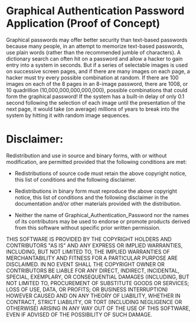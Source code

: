 # Graphical Authentication Password Application (Proof of Concept)

Graphical passwords may offer better security than text-based passwords because many people, in an attempt to memorize text-based passwords, use plain words (rather than the recommended jumble of characters). A dictionary search can often hit on a password and allow a hacker to gain entry into a system in seconds. But if a series of selectable images is used on successive screen pages, and if there are many images on each page, a hacker must try every possible combination at random. If there are 100 images on each of the 8 pages in an 8-image password, there are 1008, or 10 quadrillion (10,000,000,000,000,000), possible combinations that could form the graphical password! If the system has a built-in delay of only 0.1 second following the selection of each image until the presentation of the next page, it would take (on average) millions of years to break into the system by hitting it with random image sequences.

# Disclaimer:
 
Redistribution and use in source and binary forms, with or without modification, are permitted provided that the following conditions are met:

* Redistributions of source code must retain the above copyright notice, 
  this list of conditions and the following disclaimer.

* Redistributions in binary form must reproduce the above copyright notice,
  this list of conditions and the following disclaimer in the documentation
  and/or other materials provided with the distribution.

* Neither the name of Graphical_Authentication_Password nor the names of its contributors 
  may be used to endorse or promote products derived from this software 
  without specific prior written permission.

THIS SOFTWARE IS PROVIDED BY THE COPYRIGHT HOLDERS AND CONTRIBUTORS "AS IS" AND ANY EXPRESS OR IMPLIED WARRANTIES, INCLUDING, BUT NOT LIMITED TO, THE IMPLIED WARRANTIES OF MERCHANTABILITY AND FITNESS FOR A PARTICULAR PURPOSE ARE DISCLAIMED. IN NO EVENT SHALL THE COPYRIGHT OWNER OR CONTRIBUTORS BE LIABLE FOR ANY DIRECT, INDIRECT, INCIDENTAL, SPECIAL, EXEMPLARY, OR CONSEQUENTIAL DAMAGES (INCLUDING, BUT NOT LIMITED TO, PROCUREMENT OF SUBSTITUTE GOODS OR SERVICES; LOSS OF USE, DATA, OR PROFITS; OR BUSINESS INTERRUPTION) HOWEVER CAUSED AND ON ANY THEORY OF LIABILITY, WHETHER IN CONTRACT, STRICT LIABILITY, OR TORT (INCLUDING NEGLIGENCE OR OTHERWISE) ARISING IN ANY WAY OUT OF THE USE OF THIS SOFTWARE, EVEN IF ADVISED OF THE POSSIBILITY OF SUCH DAMAGE.
